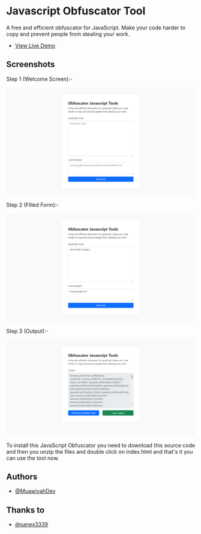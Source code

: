# Javascript Obfuscator Tool
A free and efficient obfuscator for JavaScript. Make your code harder to copy and prevent people from stealing your work.

- [View Live Demo](https://javascript-obfuscator.vercel.app/)


## Screenshots

Step 1 (Welcome Screen):-

![App Screenshot](https://github.com/MuawiyahDev/javascript-obfuscator/blob/main/screenshots/1.png?raw=true)


Step 2 (Filled Form):-

![App Screenshot](https://github.com/MuawiyahDev/javascript-obfuscator/blob/main/screenshots/2.png?raw=true)


Step 3 (Output):-

![App Screenshot](https://github.com/MuawiyahDev/javascript-obfuscator/blob/main/screenshots/3.png?raw=true)

To install this JavaScript Obfuscator you need to download this source code and then you unzip the files and double click on index.html and that's it you can use the tool now.
## Authors

- [@MuawiyahDev](https://github.com/MuawiyahDev/)

## Thanks to

- [@sanex3339](https://github.com/sanex3339/)
